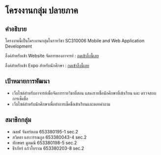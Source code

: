 # โครงงานกลุ่ม ปลายภาค

## คำอธิบาย
โครงงานนี้เป็นโครงงานกลุ่มในรายวิชา SC310006 Mobile and Web Application Development

ลิ้งค์สำหรับเข้า Website จัดการของอาจารย์ : [กดเข้าลิ้งนี้เลย](https://6533801951.github.io/MoblieWebProject/Web/index.html)


ลิ้งค์สำหรับเข้า Expo สำหรับนักศึกษา : [กดเข้าลิ้งนี้เลย](https://expo.dev/preview/update?message=update%203&updateRuntimeVersion=1.0.0&createdAt=2025-03-04T05%3A03%3A35.703Z&slug=exp&projectId=797a140e-9451-4f3c-a231-1d67fea5e0e0&group=68ba80cc-3a56-415c-a0ae-d113913cbb9a)

## เป้าหมายการพัฒนา
- เว็บไซต์สำหรับอาจารย์เพื่อจัดการรายวิชาที่สอน แสดงรายชื่อนักศึกษาที่เข้าเรียน และ ตรวจสอบการเช็คชื่อ
- เว็บไซต์สำหรับนักศึกษาเพื่อทำการเช็คชื่อเข้าเรียนและตอยคำถาม        

## สมาชิกกลุ่ม
- ณธฬ     จันทร์หอม    653380195-1   sec.2
- สวิตตา แสงวรรณกูล  653380043-4   sec.2
- ทักษพร  มูลมณี  653380198-5  sec.2
- ธีรภัทร์  แก้วโบราณ  653380203-8  sec.2

